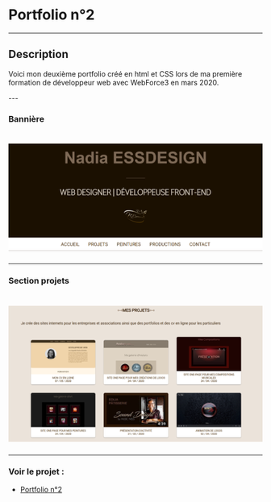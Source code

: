 # Portfolio n°2
---
## Description
<p>
  Voici mon deuxième portfolio créé en html et CSS lors de ma première formation de développeur web avec WebForce3 en mars 2020.
</p>
---

### Bannière 
# ![portfolio2](https://github.com/nadiaprojets/portfolio2/blob/master/portfolio-baner.png)
---

### Section projets
# ![portfolio2 section](https://github.com/nadiaprojets/portfolio2/blob/master/portfolio2-section.png)
---

### Voir le projet :

* [Portfolio n°2](https://nadiaprojets.github.io/portfolio2/) 
